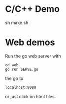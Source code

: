 # C/C++ Demo

sh make.sh

# Web demos

Run the go web server with 

    cd web
    go run SERVE.go

the go to 

    localhost:8080

or just click on html files.


